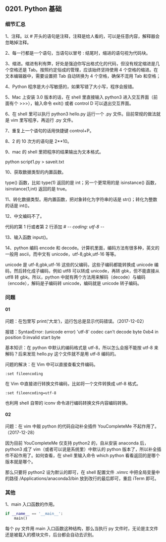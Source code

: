 ## 0201. Python 基础

### 细节汇总

1、注释。以 # 开头的语句是注释，注释是给人看的，可以是任意内容，解释器会忽略掉注释。

2、每一行都是一个语句，当语句以冒号 : 结尾时，缩进的语句视为代码块。

3、缩进。缩进有利有弊，好处是强迫你写出格式化的代码，但没有规定缩进是几个空格还是 Tab。按照约定俗成的管理，应该始终坚持使用 4 个空格的缩进。在文本编辑器中，需要设置把 Tab 自动转换为 4 个空格，确保不混用 Tab 和空格；

4、Python 程序是大小写敏感的，如果写错了大小写，程序会报错。

5、Mac 上安装 3.0 版本的话，在 shell 里直接输入 python3 进入交互界面（前面有个 >>>），输入命令 exit() 或者 control D 可以退出交互界面。

6、在 shell 里可以执行 python3 hello.py 运行一个 .py 文件。目前常规的做法就是 vim 里写程序，再运行 .py 文件。

7、重复上一个语句的话用快捷键 control+P。

8、2 的 10 次方的语句是 2**10。

9、mac 的 shell 里把程序的结果输出为文本格式。

python script1.py > saveit.txt 

10、获取数据类型的内置函数。

type() 函数，比如 type(1) 返回的是 int；另一个更常用的是 isinstance() 函数，isinstance(1,int) 返回的是 true。

11、转化数据类型。用内置函数，把对象转化为字符串的话是 str()；转化为整数的话是 int()。

12、中文编码不了。

代码的第 1 行或者第 2 行添加 # -*- coding: utf-8 -*-

13、输入函数 input()。

14、python 编码 encode 和 decode。计算机里面，编码方法有很多种，英文的一般用 ascii，而中文有 unicode，utf-8,gbk,utf-16 等等。

unicode 是 utf-8,gbk,utf-16 这些的父编码，这些子编码都能转换成 unicode 编码，然后转化成子编码，例如 utf8 可以转成 unicode，再转 gbk，但不能直接从 utf8 转 gbk。所以，python 中就有两个方法用来解码（decode）与编码（encode），解码是子编码转 unicode，编码就是 unicode 转子编码。

###  问题

#### 01

问题：在包里写 print(‘大龙’)，运行包总是显示代码错误。（2017-12-02）

报错：SyntaxError: (unicode error) 'utf-8' codec can't decode byte 0xb4 in position 0:invalid start byte

基本知识：在 python 中默认的编码格式是 utf-8，所以怎么会报不能按 utf-8 来解码？后来发现 hello.py 这个文件就不是用 utf-8 编码的。

问题的解决：在 Vim 中可以直接查看文件编码。

	:set fileencoding

在 Vim 中直接进行转换文件编码，比如将一个文件转换成 utf-8 格式。

	:set fileencoding=utf-8

也利用 shell 自带的 iconv 命令进行编码转换文件内容编码转换。

#### 02

问题：在 vim 中敲 python 的代码自动补全插件 YouCompleteMe 不起作用了。（2017-12-28）

因为目前 YouCompleteMe 仅支持 python2 的，自从安装 anaconda 后，python3 成了 vim（或者可以说是系统里）中默认的 python 版本了，所以补全插件不起作用了。如何查看，在 shell 里输入命令 which python 看看返回的是哪个版本就是哪个。

那么只要将 python2 设为默认的即可，在 shell 配置文件 .vimrc 中把全局变量中的路径 /Applications/anaconda3/bin 放到改行的最后即可，重启 iTerm 即可。

###  其他

1、main 入口函数的作用。

```py
if __name__ == '__main__':
    main()
```

每个 py 文件用 main 入口函数这种结构，那么当执行 py 文件时，无论是主文件还是被载入的模块文件，后台都会自动去识别。

